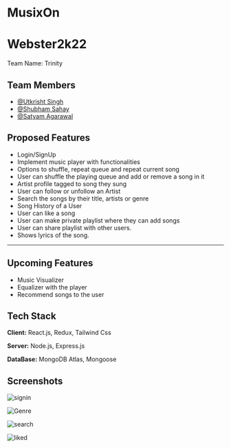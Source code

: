 
# MusixOn
# Webster2k22
Team Name: Trinity

## Team Members
- [@Utkrisht Singh](https://github.com/utkrisht5)
- [@Shubham Sahay](https://github.com/thegeekypenguin)
- [@Satyam Agarawal](https://github.com/Satyam107git)

## Proposed Features
- Login/SignUp
- Implement music player with functionalities
- Options to shuffle, repeat queue and repeat current song
- User can shuffle the playing queue and add or remove a song in it
- Artist  profile tagged to song they sung
- User can follow or unfollow an Artist
- Search the songs by their title, artists or genre
- Song History of a User
- User can like a song
- User can make private playlist where they can add songs
- User can share playlist with other users.
- Shows lyrics of the song.
---
## Upcoming Features
- Music Visualizer
- Equalizer with the player
- Recommend songs to the user

## Tech Stack
**Client:** React.js, Redux, Tailwind Css


**Server:** Node.js, Express.js


**DataBase:** MongoDB Atlas, Mongoose


## Screenshots

![signin](https://user-images.githubusercontent.com/76884219/201312915-b723d4d6-8445-44f6-8b7c-35ea47b2a187.jpeg)

![Genre](https://user-images.githubusercontent.com/76884219/201313144-3eae622c-a4dc-4a16-9398-f790659bf63f.jpeg)

![search](https://user-images.githubusercontent.com/76884219/201313230-ca0e7422-774b-42b4-b3b8-d16ddcbbd941.jpeg)


![liked](https://user-images.githubusercontent.com/76884219/201313277-f3405a48-9b52-4b54-ae74-f9fe8d2e5495.jpeg)
